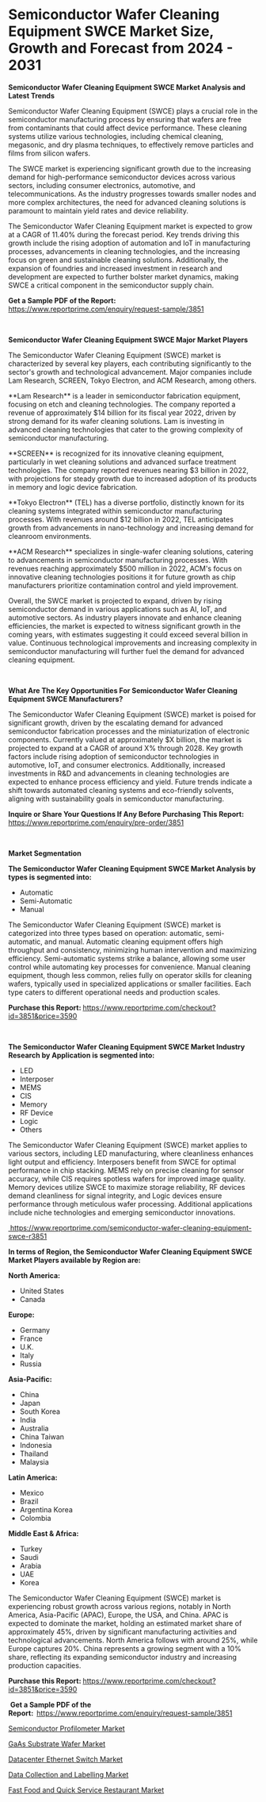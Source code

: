 <p><h1>Semiconductor Wafer Cleaning Equipment SWCE Market Size, Growth and Forecast from 2024 - 2031</h1></p><p><strong>Semiconductor Wafer Cleaning Equipment SWCE Market Analysis and Latest Trends</strong></p>
<p><p>Semiconductor Wafer Cleaning Equipment (SWCE) plays a crucial role in the semiconductor manufacturing process by ensuring that wafers are free from contaminants that could affect device performance. These cleaning systems utilize various technologies, including chemical cleaning, megasonic, and dry plasma techniques, to effectively remove particles and films from silicon wafers.</p><p>The SWCE market is experiencing significant growth due to the increasing demand for high-performance semiconductor devices across various sectors, including consumer electronics, automotive, and telecommunications. As the industry progresses towards smaller nodes and more complex architectures, the need for advanced cleaning solutions is paramount to maintain yield rates and device reliability.</p><p>The Semiconductor Wafer Cleaning Equipment market is expected to grow at a CAGR of 11.40% during the forecast period. Key trends driving this growth include the rising adoption of automation and IoT in manufacturing processes, advancements in cleaning technologies, and the increasing focus on green and sustainable cleaning solutions. Additionally, the expansion of foundries and increased investment in research and development are expected to further bolster market dynamics, making SWCE a critical component in the semiconductor supply chain.</p></p>
<p><strong>Get a Sample PDF of the Report:&nbsp;</strong> <a href="https://www.reportprime.com/enquiry/request-sample/3851">https://www.reportprime.com/enquiry/request-sample/3851</a></p>
<p>&nbsp;</p>
<p><strong>Semiconductor Wafer Cleaning Equipment SWCE Major Market Players</strong></p>
<p><p>The Semiconductor Wafer Cleaning Equipment (SWCE) market is characterized by several key players, each contributing significantly to the sector's growth and technological advancement. Major companies include Lam Research, SCREEN, Tokyo Electron, and ACM Research, among others.</p><p>**Lam Research** is a leader in semiconductor fabrication equipment, focusing on etch and cleaning technologies. The company reported a revenue of approximately $14 billion for its fiscal year 2022, driven by strong demand for its wafer cleaning solutions. Lam is investing in advanced cleaning technologies that cater to the growing complexity of semiconductor manufacturing.</p><p>**SCREEN** is recognized for its innovative cleaning equipment, particularly in wet cleaning solutions and advanced surface treatment technologies. The company reported revenues nearing $3 billion in 2022, with projections for steady growth due to increased adoption of its products in memory and logic device fabrication.</p><p>**Tokyo Electron** (TEL) has a diverse portfolio, distinctly known for its cleaning systems integrated within semiconductor manufacturing processes. With revenues around $12 billion in 2022, TEL anticipates growth from advancements in nano-technology and increasing demand for cleanroom environments.</p><p>**ACM Research** specializes in single-wafer cleaning solutions, catering to advancements in semiconductor manufacturing processes. With revenues reaching approximately $500 million in 2022, ACM's focus on innovative cleaning technologies positions it for future growth as chip manufacturers prioritize contamination control and yield improvement.</p><p>Overall, the SWCE market is projected to expand, driven by rising semiconductor demand in various applications such as AI, IoT, and automotive sectors. As industry players innovate and enhance cleaning efficiencies, the market is expected to witness significant growth in the coming years, with estimates suggesting it could exceed several billion in value. Continuous technological improvements and increasing complexity in semiconductor manufacturing will further fuel the demand for advanced cleaning equipment.</p></p>
<p>&nbsp;</p>
<p><strong>What Are The Key Opportunities For Semiconductor Wafer Cleaning Equipment SWCE Manufacturers?</strong></p>
<p><p>The Semiconductor Wafer Cleaning Equipment (SWCE) market is poised for significant growth, driven by the escalating demand for advanced semiconductor fabrication processes and the miniaturization of electronic components. Currently valued at approximately $X billion, the market is projected to expand at a CAGR of around X% through 2028. Key growth factors include rising adoption of semiconductor technologies in automotive, IoT, and consumer electronics. Additionally, increased investments in R&D and advancements in cleaning technologies are expected to enhance process efficiency and yield. Future trends indicate a shift towards automated cleaning systems and eco-friendly solvents, aligning with sustainability goals in semiconductor manufacturing.</p></p>
<p><strong>Inquire or Share Your Questions If Any Before Purchasing This Report:</strong> <a href="https://www.reportprime.com/enquiry/pre-order/3851">https://www.reportprime.com/enquiry/pre-order/3851</a></p>
<p>&nbsp;</p>
<p><strong>Market Segmentation</strong></p>
<p><strong>The Semiconductor Wafer Cleaning Equipment SWCE Market Analysis by types is segmented into:</strong></p>
<p><ul><li>Automatic</li><li>Semi-Automatic</li><li>Manual</li></ul></p>
<p><p>The Semiconductor Wafer Cleaning Equipment (SWCE) market is categorized into three types based on operation: automatic, semi-automatic, and manual. Automatic cleaning equipment offers high throughput and consistency, minimizing human intervention and maximizing efficiency. Semi-automatic systems strike a balance, allowing some user control while automating key processes for convenience. Manual cleaning equipment, though less common, relies fully on operator skills for cleaning wafers, typically used in specialized applications or smaller facilities. Each type caters to different operational needs and production scales.</p></p>
<p><strong>Purchase this Report:&nbsp;</strong><a href="https://www.reportprime.com/checkout?id=3851&price=3590">https://www.reportprime.com/checkout?id=3851&price=3590</a></p>
<p>&nbsp;</p>
<p><strong>The Semiconductor Wafer Cleaning Equipment SWCE Market Industry Research by Application is segmented into:</strong></p>
<p><ul><li>LED</li><li>Interposer</li><li>MEMS</li><li>CIS</li><li>Memory</li><li>RF Device</li><li>Logic</li><li>Others</li></ul></p>
<p><p>The Semiconductor Wafer Cleaning Equipment (SWCE) market applies to various sectors, including LED manufacturing, where cleanliness enhances light output and efficiency. Interposers benefit from SWCE for optimal performance in chip stacking. MEMS rely on precise cleaning for sensor accuracy, while CIS requires spotless wafers for improved image quality. Memory devices utilize SWCE to maximize storage reliability, RF devices demand cleanliness for signal integrity, and Logic devices ensure performance through meticulous wafer processing. Additional applications include niche technologies and emerging semiconductor innovations.</p></p>
<p><a href="https://www.reportprime.com/semiconductor-wafer-cleaning-equipment-swce-r3851">&nbsp;https://www.reportprime.com/semiconductor-wafer-cleaning-equipment-swce-r3851</a></p>
<p><strong>In terms of Region, the Semiconductor Wafer Cleaning Equipment SWCE Market Players available by Region are:</strong></p>
<p>
    <p> <strong> North America: </strong>
        <ul>
            <li>United States</li>
            <li>Canada</li>
        </ul>
        </p> 
    <p> <strong> Europe: </strong>
        <ul>
            <li>Germany</li>
            <li>France</li>
            <li>U.K.</li>
            <li>Italy</li>
            <li>Russia</li>
        </ul>
        </p> 
    <p> <strong> Asia-Pacific: </strong>
        <ul>
            <li>China</li>
            <li>Japan</li>
            <li>South Korea</li>
            <li>India</li>
            <li>Australia</li>
            <li>China Taiwan</li>
            <li>Indonesia</li>
            <li>Thailand</li>
            <li>Malaysia</li>
        </ul>
        </p> 
    <p> <strong> Latin America: </strong>
        <ul>
            <li>Mexico</li>
            <li>Brazil</li>
            <li>Argentina Korea</li>
            <li>Colombia</li>
        </ul>
        </p> 
    <p> <strong> Middle East & Africa: </strong>
        <ul>
            <li>Turkey</li>
            <li>Saudi</li>
            <li>Arabia</li>
            <li>UAE</li>
            <li>Korea</li>
        </ul>
    </p>
    </p>
<p><p>The Semiconductor Wafer Cleaning Equipment (SWCE) market is experiencing robust growth across various regions, notably in North America, Asia-Pacific (APAC), Europe, the USA, and China. APAC is expected to dominate the market, holding an estimated market share of approximately 45%, driven by significant manufacturing activities and technological advancements. North America follows with around 25%, while Europe captures 20%. China represents a growing segment with a 10% share, reflecting its expanding semiconductor industry and increasing production capacities.</p></p>
<p><strong>Purchase this Report: </strong><a href="https://www.reportprime.com/checkout?id=3851&price=3590">https://www.reportprime.com/checkout?id=3851&price=3590</a></p>
<p>&nbsp;<strong>Get a Sample PDF of the Report:&nbsp;&nbsp;</strong><a href="https://www.reportprime.com/enquiry/request-sample/3851">https://www.reportprime.com/enquiry/request-sample/3851</a></p>
<p><strong></strong></p>
<p><p><a href="https://github.com/dfs4ff/Market-Research-Report-List-1/blob/main/semiconductor-profilometer-market.md">Semiconductor Profilometer Market</a></p><p><a href="https://github.com/AfsanaMia652/Market-Research-Report-List-1/blob/main/gaas-substrate-wafer-market.md">GaAs Substrate Wafer Market</a></p><p><a href="https://issuu.com/reportprime-2/docs/datacenter-ethernet-switch-market-s_22a6ba590de8e1">Datacenter Ethernet Switch Market</a></p><p><a href="https://www.linkedin.com/pulse/how-data-collection-labelling-market-evolve-growth-analysis-year-2024-gmr2e?trackingId=Pfq15C7dSv2W0oFKUFreIA%3D%3D">Data Collection and Labelling Market</a></p><p><a href="https://www.linkedin.com/pulse/fast-food-quick-service-restaurant-market-global-trends-forecast-5gdqe?trackingId=%2B7xrf7Q%2BSaK4eeb%2BBebjuQ%3D%3D">Fast Food and Quick Service Restaurant Market</a></p></p>